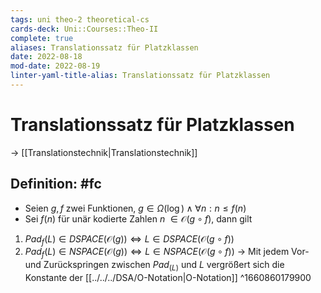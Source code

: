 ```yaml
---
tags: uni theo-2 theoretical-cs
cards-deck: Uni::Courses::Theo-II
complete: true
aliases: Translationssatz für Platzklassen
date: 2022-08-18
mod-date: 2022-08-19
linter-yaml-title-alias: Translationssatz für Platzklassen
---
```


# Translationssatz für Platzklassen
-> [[Translationstechnik|Translationstechnik]]

## Definition: #fc
- Seien $g,f$ zwei Funktionen, $g\in\Omega(\log)\wedge\forall n:n\leq f(n)$
- Sei $f(n)$ für unär kodierte Zahlen $n~\in\mathcal{O}(g\circ f)$, dann gilt
1. $Pad_f(L)\in DSPACE(\mathcal{O}(g))\Leftrightarrow L\in DSPACE(\mathcal{O}(g\circ f))$
2. $Pad_f(L)\in NSPACE(\mathcal{O}(g))\Leftrightarrow L\in NSPACE(\mathcal{O}(g\circ f))$
-> Mit jedem Vor- und Zurückspringen zwischen $Pad_(L)$ und $L$ vergrößert sich die Konstante der [[../../../DSA/O-Notation|O-Notation]]
^1660860179900
